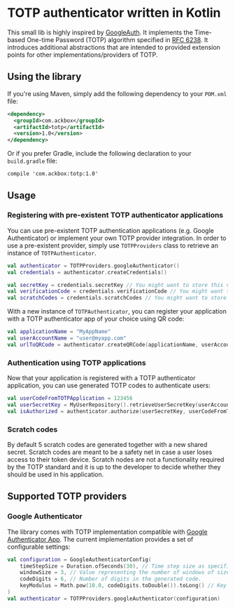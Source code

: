# TOTP authenticator written in Kotlin

This small lib is highly inspired by [GoogleAuth](https://github.com/wstrange/GoogleAuth). It implements the Time-based One-time Password (TOTP) algorithm specified in [RFC 6238](https://tools.ietf.org/html/rfc6238). It introduces additional abstractions that are intended to provided extension points for other implementations/providers of TOTP.

## Using the library

If you're using Maven, simply add the following dependency to your `POM.xml` file:

```xml
<dependency>
  <groupId>com.ackbox</groupId>
  <artifactId>totp</artifactId>
  <version>1.0</version>
</dependency>
```

Or if you prefer Gradle, include the following declaration to your `build.gradle` file:

```
compile 'com.ackbox:totp:1.0'
```

## Usage

### Registering with pre-existent TOTP authenticator applications
 
You can use pre-existent TOTP authentication applications (e.g. Google Authenticator) or implement your own TOTP provider integration. In order to use a pre-existent provider, simply use `TOTPProviders` class to retrieve an instance of `TOTPAuthenticator`.

```kotlin
val authenticator = TOTPProviders.googleAuthenticator()
val credentials = authenticator.createCredentials()

val secretKey = credentials.secretKey // You might want to store this value for a given user
val verificationCode = credentials.verificationCode // You might want to store this value for a given user
val scratchCodes = credentials.scratchCodes // You might want to store this value for a given user
```

With a new instance of `TOTPAuthenticator`, you can register your application with a TOTP authenticator app of your choice using QR code:

```kotlin
val applicationName = "MyAppName"
val userAccountName = "user@myapp.com"
val urlToQRCode = authenticator.createQRCode(applicationName, userAccountName, credentials.secretKey)
```

### Authentication using TOTP applications

Now that your application is registered with a TOTP authenticator application, you can use generated TOTP codes to authenticate users:

```kotlin
val userCodeFromTOTPApplication = 123456
val userSecretKey = MyUserRepository().retrieveUserSecretKey(userAccountName) 
val isAuthorized = authenticator.authorize(userSecretKey, userCodeFromTOTPApplication)
```

### Scratch codes

By default 5 scratch codes are generated together with a new shared secret. Scratch codes are meant to be a safety net in case a user loses access to their token device. Scratch nodes are not a functionality required by the TOTP standard and it is up to the developer to decide whether they should be used in his application.

## Supported TOTP providers

### Google Authenticator

The library comes with TOTP implementation compatible with [Google Authenticator App](https://support.google.com/accounts/answer/1066447?hl=en). The current implementation provides a set of configurable settings:
 
```kotlin
val configuration = GoogleAuthenticatorConfig(
    timeStepSize = Duration.ofSeconds(30), // Time step size as specified by RFC 6238.
    windowSize = 3, // Value representing the number of windows of size timeStepSize that are checked during the validation process, to account for differences between the server and the client clocks.
    codeDigits = 6, // Number of digits in the generated code.
    keyModulus = Math.pow(10.0, codeDigits.toDouble()).toLong() // Key modulus as specified by RFC 6238. 
)
val authenticator = TOTPProviders.googleAuthenticator(configuration)
```